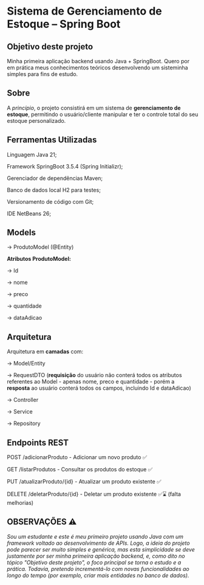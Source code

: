 # Sistema de Gerenciamento de Estoque – Spring Boot


## Objetivo deste projeto

Minha primeira aplicação backend usando Java + SpringBoot. Quero por em prática meus conhecimentos teóricos desenvolvendo um sisteminha simples para fins de estudo.


## Sobre

A *princípio*, o projeto consistirá em um sistema de **gerenciamento de estoque**, permitindo o usuário/cliente manipular e ter o controle total do seu estoque personalizado.


 ## Ferramentas Utilizadas

Linguagem Java 21;

Framework SpringBoot 3.5.4 (Spring Initializr);

Gerenciador de dependências Maven;

Banco de dados local H2 para testes;

Versionamento de código com Git;

IDE NetBeans 26;


## Models

→ ProdutoModel (@Entity)

**Atributos ProdutoModel:**

→ Id

→ nome

→ preco

→ quantidade

→ dataAdicao


 ## Arquitetura

Arquitetura em **camadas** com:

→ Model/Entity

→ RequestDTO (**requisição** do usuário não conterá todos os atributos referentes ao Model - apenas nome, preco e quantidade - porém a **resposta** ao usuário conterá todos os campos, incluindo Id e dataAdicao)

→ Controller

→ Service

→ Repository


## Endpoints REST

POST /adicionarProduto - Adicionar um novo produto ✅️ 

GET /listarProdutos - Consultar os produtos do estoque ✅️

PUT /atualizarProduto/{id} - Atualizar um produto existente ✅️

DELETE /deletarProduto/{id} - Deletar um produto existente ✅️⌛ (falta melhorias)


## OBSERVAÇÕES ⚠️

*Sou um estudante e este é meu primeiro projeto usando Java com um framework voltado ao desenvolvimento de APIs. Logo, a ideia do projeto pode parecer ser muito simples e genérica, mas esta simplicidade se deve justamente por ser minha primeira aplicação backend, e, como dito no tópico "Objetivo deste projeto", o foco principal se torna o estudo e a prática. Todavia, pretendo incrementá-lo com novas funcionalidades ao longo do tempo (por exemplo, criar mais entidades no banco de dados).*
